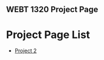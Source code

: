 ## WEBT 1320 Project Page

<h1> Project Page List</h1>

<ul>
    <li><a href="project2/index.html" target="_blank">Project 2</a></li>
</ul>
